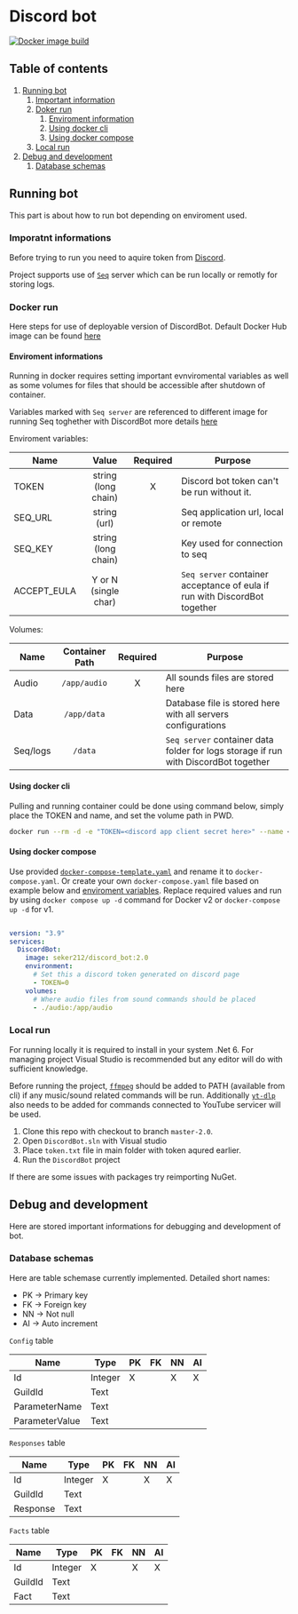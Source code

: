 # Discord bot

[![Docker image build](https://github.com/seker212/Discord_bot/actions/workflows/container-image-update.yml/badge.svg?branch=master-2.0)](https://github.com/seker212/Discord_bot/actions/workflows/container-image-update.yml)

## Table of contents

1. [Running bot](#tc1)
    1. [Important information](#tc11)
    2. [Doker run](#tc13)
        1. [Enviroment information](#tc131)
        2. [Using docker cli](#tc132)
        3. [Using docker compose](#tc133)
    3. [Local run](#tc12)
2. [Debug and development](#tc2)
    1. [Database schemas](#tc21)

## Running bot <a id="tc1"></a>

This part is about how to run bot depending on enviroment used.

### Imporatnt informations <a id="tc11"></a>

Before trying to run you need to aquire token from [Discord](https://discord.com/developers/applications).

Project supports use of [`Seq`](https://datalust.co/seq) server which can be run locally or remotly for storing logs.

### Docker run <a id="tc13"></a>

Here steps for use of deployable version of DiscordBot. Default Docker Hub image can be found [here](https://hub.docker.com/r/seker212/discord_bot)

#### Enviroment informations <a id="tc131"></a>

Running in docker requires setting important evnviromental variables as well as some volumes for files that should be accessible after shutdown of container.

Variables marked with `Seq server` are referenced to different image for running Seq toghether with DiscordBot more details [here](https://datalust.co/seq)

Enviroment variables:

| Name |Value|Required | Purpose  |
|----------|:-------------:|:----:|----|
| TOKEN |  string (long chain) | X |  Discord bot token can't be run without it. |
| SEQ_URL |  string (url) |  | Seq application url, local or remote |
| SEQ_KEY | string (long chain)|| Key used for connection to seq
| ACCEPT_EULA |  Y or N (single char) |  | `Seq server` container acceptance of eula if run with DiscordBot together|

Volumes:

| Name |      Container Path      | Required | Purpose |
|----------|:-------------:|:----:|-----|
| Audio |  `/app/audio` | X | All sounds files are stored here |
| Data |  `/app/data` | | Database file is stored here with all servers configurations |
| Seq/logs |  `/data` | | `Seq server` container data folder for logs storage if run with DiscordBot together|

#### Using docker cli  <a id="tc132"></a>

Pulling and running container could be done using command below, simply place the TOKEN and name, and set the volume path in PWD.

```bash
docker run --rm -d -e "TOKEN=<discord app client secret here>" --name <name> -v <PWD>/audio:/app/audio seker212/discord_bot:2.0
```

#### Using docker compose <a id="tc133"></a>

Use provided [`docker-compose-template.yaml`](docker-compose-template.yaml) and rename it to `docker-compose.yaml`. Or create your own `docker-compose.yaml` file based on example below and [enviroment variables](#tc131). Replace required values and run by using `docker compose up -d` command for Docker v2 or `docker-compose up -d` for v1.

```yaml

version: "3.9"
services:
  DiscordBot:
    image: seker212/discord_bot:2.0
    environment:
      # Set this a discord token generated on discord page
      - TOKEN=0
    volumes: 
      # Where audio files from sound commands should be placed
      - ./audio:/app/audio

```

### Local run <a id="tc12"></a>

For running locally it is required to install in your system .Net 6.
For managing project Visual Studio is recommended but any editor will do with sufficient knowledge.

Before running the project, [`ffmpeg`](https://www.ffmpeg.org/download.html) should be added to PATH (available from cli) if any music/sound related commands will be run. Additionally [`yt-dlp`](https://github.com/yt-dlp/yt-dlp/releases) also needs to be added for commands connected to YouTube servicer will be used.

1. Clone this repo with checkout to branch `master-2.0`.
2. Open `DiscordBot.sln` with Visual studio
3. Place `token.txt` file in main folder with token aqured earlier.
4. Run the `DiscordBot` project

If there are some issues with packages try reimporting NuGet.

## Debug and development <a id="tc2"></a>

Here are stored important informations for debugging and development of bot.

### Database schemas <a id="tc21"></a>

Here are table schemase currently implemented. Detailed short names:

- PK -> Primary key
- FK -> Foreign key
- NN -> Not null
- AI -> Auto increment

`Config` table

| Name | Type | PK | FK | NN | AI |
|------|------|------|------|------|------|
| Id | Integer | X |  | X | X |
| GuildId | Text |   |  |   |   |
| ParameterName | Text |   |  |   |   |
| ParameterValue | Text |   |  |   |   |

`Responses` table

| Name | Type | PK | FK | NN | AI |
|------|------|------|------|------|------|
| Id | Integer | X |  | X | X |
| GuildId | Text |   |  |   |   |
| Response | Text |   |  |   |   |

`Facts` table

| Name | Type | PK | FK | NN | AI |
|------|------|------|------|------|------|
| Id | Integer | X |  | X | X |
| GuildId | Text |   |  |   |   |
| Fact | Text |   |  |   |   |
